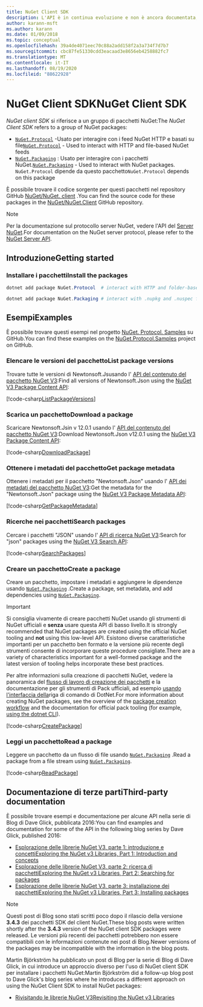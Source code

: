 ```yaml
---
title: NuGet Client SDK
description: L'API è in continua evoluzione e non è ancora documentata, ma gli esempi sono disponibili nel Blog di Dave Glick.
author: karann-msft
ms.author: karann
ms.date: 01/09/2018
ms.topic: conceptual
ms.openlocfilehash: 39a4de4071eec70c88a2add158f2a3a734f7d7b7
ms.sourcegitcommit: cbc87fe51330cdd3eacaad3e8656eb4258882fc7
ms.translationtype: MT
ms.contentlocale: it-IT
ms.lasthandoff: 08/19/2020
ms.locfileid: "88622928"
---
```

# <a name="nuget-client-sdk"></a><span data-ttu-id="f8e15-103">NuGet Client SDK</span><span class="sxs-lookup"><span data-stu-id="f8e15-103">NuGet Client SDK</span></span>

<span data-ttu-id="f8e15-104">*NuGet client SDK* si riferisce a un gruppo di pacchetti NuGet:</span><span class="sxs-lookup"><span data-stu-id="f8e15-104">The *NuGet Client SDK* refers to a group of NuGet packages:</span></span>

* <span data-ttu-id="f8e15-105">[`NuGet.Protocol`](https://www.nuget.org/packages/NuGet.Protocol) -Usato per interagire con i feed NuGet HTTP e basati su file</span><span class="sxs-lookup"><span data-stu-id="f8e15-105">[`NuGet.Protocol`](https://www.nuget.org/packages/NuGet.Protocol) - Used to interact with HTTP and file-based NuGet feeds</span></span>
* <span data-ttu-id="f8e15-106">[`NuGet.Packaging`](https://www.nuget.org/packages/NuGet.Packaging) : Usato per interagire con i pacchetti NuGet.</span><span class="sxs-lookup"><span data-stu-id="f8e15-106">[`NuGet.Packaging`](https://www.nuget.org/packages/NuGet.Packaging) - Used to interact with NuGet packages.</span></span> <span data-ttu-id="f8e15-107">`NuGet.Protocol` dipende da questo pacchetto</span><span class="sxs-lookup"><span data-stu-id="f8e15-107">`NuGet.Protocol` depends on this package</span></span>

<span data-ttu-id="f8e15-108">È possibile trovare il codice sorgente per questi pacchetti nel repository GitHub [NuGet/NuGet. client](https://github.com/NuGet/NuGet.Client) .</span><span class="sxs-lookup"><span data-stu-id="f8e15-108">You can find the source code for these packages in the [NuGet/NuGet.Client](https://github.com/NuGet/NuGet.Client) GitHub repository.</span></span>

> [!Note]
> <span data-ttu-id="f8e15-109">Per la documentazione sul protocollo server NuGet, vedere l'API del [Server NuGet](~/api/overview.md).</span><span class="sxs-lookup"><span data-stu-id="f8e15-109">For documentation on the NuGet server protocol, please refer to the [NuGet Server API](~/api/overview.md).</span></span>

## <a name="getting-started"></a><span data-ttu-id="f8e15-110">Introduzione</span><span class="sxs-lookup"><span data-stu-id="f8e15-110">Getting started</span></span>

### <a name="install-the-packages"></a><span data-ttu-id="f8e15-111">Installare i pacchetti</span><span class="sxs-lookup"><span data-stu-id="f8e15-111">Install the packages</span></span>

```ps1
dotnet add package NuGet.Protocol  # interact with HTTP and folder-based NuGet package feeds, includes NuGet.Packaging

dotnet add package NuGet.Packaging # interact with .nupkg and .nuspec files from a stream
```

## <a name="examples"></a><span data-ttu-id="f8e15-112">Esempi</span><span class="sxs-lookup"><span data-stu-id="f8e15-112">Examples</span></span>

<span data-ttu-id="f8e15-113">È possibile trovare questi esempi nel progetto [NuGet. Protocol. Samples](https://github.com/NuGet/Samples/tree/master/NuGetProtocolSamples) su GitHub.</span><span class="sxs-lookup"><span data-stu-id="f8e15-113">You can find these examples on the [NuGet.Protocol.Samples](https://github.com/NuGet/Samples/tree/master/NuGetProtocolSamples) project on GitHub.</span></span>

### <a name="list-package-versions"></a><span data-ttu-id="f8e15-114">Elencare le versioni del pacchetto</span><span class="sxs-lookup"><span data-stu-id="f8e15-114">List package versions</span></span>

<span data-ttu-id="f8e15-115">Trovare tutte le versioni di Newtonsoft.Jsusando l' [API del contenuto del pacchetto NuGet V3](../api/package-base-address-resource.md#enumerate-package-versions):</span><span class="sxs-lookup"><span data-stu-id="f8e15-115">Find all versions of Newtonsoft.Json using the [NuGet V3 Package Content API](../api/package-base-address-resource.md#enumerate-package-versions):</span></span>

[!code-csharp[ListPackageVersions](~/../nuget-samples/NuGetProtocolSamples/Program.cs?name=ListPackageVersions)]

### <a name="download-a-package"></a><span data-ttu-id="f8e15-116">Scarica un pacchetto</span><span class="sxs-lookup"><span data-stu-id="f8e15-116">Download a package</span></span>

<span data-ttu-id="f8e15-117">Scaricare Newtonsoft.Jsin v 12.0.1 usando l' [API del contenuto del pacchetto NuGet V3](../api/package-base-address-resource.md):</span><span class="sxs-lookup"><span data-stu-id="f8e15-117">Download Newtonsoft.Json v12.0.1 using the [NuGet V3 Package Content API](../api/package-base-address-resource.md):</span></span>

[!code-csharp[DownloadPackage](~/../nuget-samples/NuGetProtocolSamples/Program.cs?name=DownloadPackage)]

### <a name="get-package-metadata"></a><span data-ttu-id="f8e15-118">Ottenere i metadati del pacchetto</span><span class="sxs-lookup"><span data-stu-id="f8e15-118">Get package metadata</span></span>

<span data-ttu-id="f8e15-119">Ottenere i metadati per il pacchetto "Newtonsoft.Json" usando l' [API dei metadati del pacchetto NuGet V3](../api/registration-base-url-resource.md):</span><span class="sxs-lookup"><span data-stu-id="f8e15-119">Get the metadata for the "Newtonsoft.Json" package using the [NuGet V3 Package Metadata API](../api/registration-base-url-resource.md):</span></span>

[!code-csharp[GetPackageMetadata](~/../nuget-samples/NuGetProtocolSamples/Program.cs?name=GetPackageMetadata)]

### <a name="search-packages"></a><span data-ttu-id="f8e15-120">Ricerche nei pacchetti</span><span class="sxs-lookup"><span data-stu-id="f8e15-120">Search packages</span></span>

<span data-ttu-id="f8e15-121">Cercare i pacchetti "JSON" usando l' [API di ricerca NuGet V3](../api/search-query-service-resource.md):</span><span class="sxs-lookup"><span data-stu-id="f8e15-121">Search for "json" packages using the [NuGet V3 Search API](../api/search-query-service-resource.md):</span></span>

[!code-csharp[SearchPackages](~/../nuget-samples/NuGetProtocolSamples/Program.cs?name=SearchPackages)]

### <a name="create-a-package"></a><span data-ttu-id="f8e15-122">Creare un pacchetto</span><span class="sxs-lookup"><span data-stu-id="f8e15-122">Create a package</span></span>

<span data-ttu-id="f8e15-123">Creare un pacchetto, impostare i metadati e aggiungere le dipendenze usando [`NuGet.Packaging`](https://www.nuget.org/packages/NuGet.Packaging) .</span><span class="sxs-lookup"><span data-stu-id="f8e15-123">Create a package, set metadata, and add dependencies using [`NuGet.Packaging`](https://www.nuget.org/packages/NuGet.Packaging).</span></span>

> [!IMPORTANT]
> <span data-ttu-id="f8e15-124">Si consiglia vivamente di creare pacchetti NuGet usando gli strumenti di NuGet ufficiali e **senza** usare questa API di basso livello.</span><span class="sxs-lookup"><span data-stu-id="f8e15-124">It is strongly recommended that NuGet packages are created using the official NuGet tooling and **not** using this low-level API.</span></span> <span data-ttu-id="f8e15-125">Esistono diverse caratteristiche importanti per un pacchetto ben formato e la versione più recente degli strumenti consente di incorporare queste procedure consigliate.</span><span class="sxs-lookup"><span data-stu-id="f8e15-125">There are a variety of characteristics important for a well-formed package and the latest version of tooling helps incorporate these best practices.</span></span>
> 
> <span data-ttu-id="f8e15-126">Per altre informazioni sulla creazione di pacchetti NuGet, vedere la panoramica del [flusso di lavoro di creazione dei pacchetti](../create-packages/overview-and-workflow.md) e la documentazione per gli strumenti di Pack ufficiali, ad esempio [usando l'interfaccia della](../create-packages/creating-a-package-dotnet-cli.md)riga di comando di DotNet.</span><span class="sxs-lookup"><span data-stu-id="f8e15-126">For more information about creating NuGet packages, see the overview of the [package creation workflow](../create-packages/overview-and-workflow.md) and the documentation for official pack tooling (for example, [using the dotnet CLI](../create-packages/creating-a-package-dotnet-cli.md)).</span></span>

[!code-csharp[CreatePackage](~/../nuget-samples/NuGetProtocolSamples/Program.cs?name=CreatePackage)]

### <a name="read-a-package"></a><span data-ttu-id="f8e15-127">Leggi un pacchetto</span><span class="sxs-lookup"><span data-stu-id="f8e15-127">Read a package</span></span>

<span data-ttu-id="f8e15-128">Leggere un pacchetto da un flusso di file usando [`NuGet.Packaging`](https://www.nuget.org/packages/NuGet.Packaging) .</span><span class="sxs-lookup"><span data-stu-id="f8e15-128">Read a package from a file stream using [`NuGet.Packaging`](https://www.nuget.org/packages/NuGet.Packaging).</span></span>

[!code-csharp[ReadPackage](~/../nuget-samples/NuGetProtocolSamples/Program.cs?name=ReadPackage)]

## <a name="third-party-documentation"></a><span data-ttu-id="f8e15-129">Documentazione di terze parti</span><span class="sxs-lookup"><span data-stu-id="f8e15-129">Third-party documentation</span></span>

<span data-ttu-id="f8e15-130">È possibile trovare esempi e documentazione per alcune API nella serie di Blog di Dave Glick, pubblicata 2016:</span><span class="sxs-lookup"><span data-stu-id="f8e15-130">You can find examples and documentation for some of the API in the following blog series by Dave Glick, published 2016:</span></span>

- [<span data-ttu-id="f8e15-131">Esplorazione delle librerie NuGet V3, parte 1: introduzione e concetti</span><span class="sxs-lookup"><span data-stu-id="f8e15-131">Exploring the NuGet v3 Libraries, Part 1: Introduction and concepts</span></span>](http://daveaglick.com/posts/exploring-the-nuget-v3-libraries-part-1)
- [<span data-ttu-id="f8e15-132">Esplorazione delle librerie NuGet V3, parte 2: ricerca di pacchetti</span><span class="sxs-lookup"><span data-stu-id="f8e15-132">Exploring the NuGet v3 Libraries, Part 2: Searching for packages</span></span>](http://daveaglick.com/posts/exploring-the-nuget-v3-libraries-part-2)
- [<span data-ttu-id="f8e15-133">Esplorazione delle librerie NuGet V3, parte 3: installazione dei pacchetti</span><span class="sxs-lookup"><span data-stu-id="f8e15-133">Exploring the NuGet v3 Libraries, Part 3: Installing packages</span></span>](http://daveaglick.com/posts/exploring-the-nuget-v3-libraries-part-3)

> [!Note]
> <span data-ttu-id="f8e15-134">Questi post di Blog sono stati scritti poco dopo il rilascio della versione **3.4.3** dei pacchetti SDK del client NuGet.</span><span class="sxs-lookup"><span data-stu-id="f8e15-134">These blog posts were written shortly after the **3.4.3** version of the NuGet client SDK packages were released.</span></span>
> <span data-ttu-id="f8e15-135">Le versioni più recenti dei pacchetti potrebbero non essere compatibili con le informazioni contenute nei post di Blog.</span><span class="sxs-lookup"><span data-stu-id="f8e15-135">Newer versions of the packages may be incompatible with the information in the blog posts.</span></span>

<span data-ttu-id="f8e15-136">Martin Björkström ha pubblicato un post di Blog per la serie di Blog di Dave Glick, in cui introduce un approccio diverso per l'uso di NuGet client SDK per installare i pacchetti NuGet:</span><span class="sxs-lookup"><span data-stu-id="f8e15-136">Martin Björkström did a follow-up blog post to Dave Glick's blog series where he introduces a different approach on using the NuGet Client SDK to install NuGet packages:</span></span>

- [<span data-ttu-id="f8e15-137">Rivisitando le librerie NuGet V3</span><span class="sxs-lookup"><span data-stu-id="f8e15-137">Revisiting the NuGet v3 Libraries</span></span>](https://martinbjorkstrom.com/posts/2018-09-19-revisiting-nuget-client-libraries)
